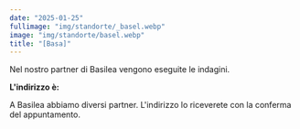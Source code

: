 ```yaml
---
date: "2025-01-25"
fullimage: "img/standorte/_basel.webp"
image: "img/standorte/basel.webp"
title: "[Basa]"
---
```


Nel nostro partner di Basilea vengono eseguite le indagini.

**L'indirizzo è:**

A Basilea abbiamo diversi partner. L'indirizzo lo riceverete con la conferma del appuntamento.